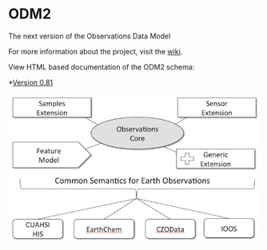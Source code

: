 ODM2
====

The next version of the Observations Data Model

For more information about the project, visit the [wiki](https://github.com/UCHIC/ODM2/wiki). 

View HTML based documentation of the ODM2 schema:

*[Version 0.81](http://uchic.github.io/ODM2/schemas/ODM2_v0.81/)

![ODM2 Schematic](/doc/images/odm2_schematic.jpg)


